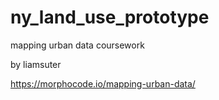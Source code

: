 # ny_land_use_prototype
 mapping urban data coursework

by liamsuter

https://morphocode.io/mapping-urban-data/
